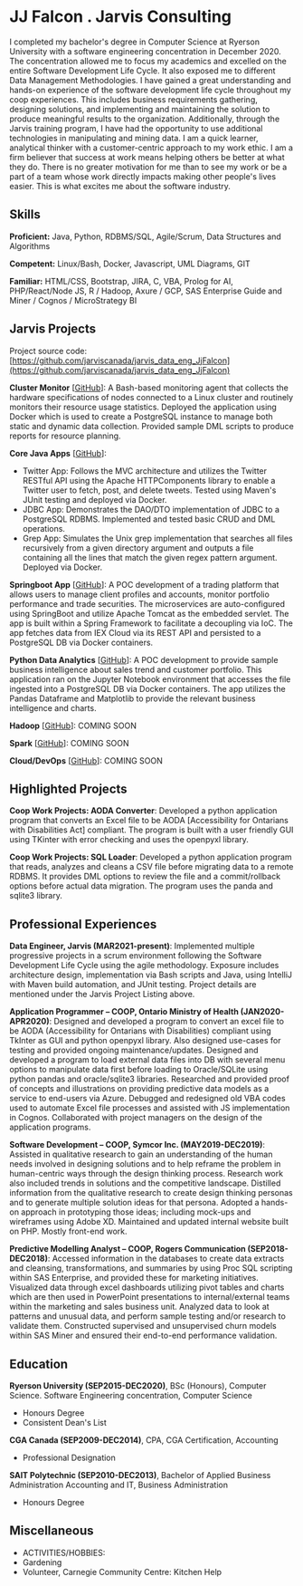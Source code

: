 # JJ Falcon . Jarvis Consulting

 I completed my bachelor's degree in Computer Science at Ryerson University with a software engineering concentration in December 2020. The concentration allowed me to focus my academics and excelled on the entire Software Development Life Cycle. It also exposed me to different Data Management Methodologies. I have gained a great understanding and hands-on experience of the software development life cycle throughout my coop experiences. This includes business requirements gathering, designing solutions, and implementing and maintaining the solution to produce meaningful results to the organization. Additionally, through the Jarvis training program, I have had the opportunity to use additional technologies in manipulating and mining data. I am a quick learner, analytical thinker with a customer-centric approach to my work ethic. I am a firm believer that success at work means helping others be better at what they do. There is no greater motivation for me than to see my work or be a part of a team whose work directly impacts making other people's lives easier. This is what excites me about the software industry. 

## Skills

**Proficient:** Java, Python, RDBMS/SQL, Agile/Scrum, Data Structures and Algorithms

**Competent:** Linux/Bash, Docker, Javascript, UML Diagrams, GIT

**Familiar:** HTML/CSS, Bootstrap, JIRA, C, VBA, Prolog for AI, PHP/React/Node JS, R / Hadoop, Axure / GCP, SAS Enterprise Guide and Miner / Cognos / MicroStrategy BI

## Jarvis Projects

Project source code: [https://github.com/jarviscanada/jarvis_data_eng_JjFalcon](https://github.com/jarviscanada/jarvis_data_eng_JjFalcon)


**Cluster Monitor** [[GitHub](https://github.com/jarviscanada/jarvis_data_eng_JjFalcon/tree/master/linux_sql)]:  A Bash-based monitoring agent that collects the hardware specifications of nodes connected to a Linux cluster and routinely monitors their resource usage statistics. Deployed the application using Docker which is used to create a PostgreSQL instance to manage both static and dynamic data collection. Provided sample DML scripts to produce reports for resource planning. 

**Core Java Apps** [[GitHub](https://github.com/jarviscanada/jarvis_data_eng_JjFalcon/tree/master/core_java)]:
      
  - Twitter App: Follows the MVC architecture and utilizes the Twitter RESTful API using the Apache HTTPComponents library to enable a Twitter user to fetch, post, and delete tweets.  Tested using Maven's JUnit testing and deployed via Docker.
  - JDBC App: Demonstrates the DAO/DTO implementation of JDBC to a PostgreSQL RDBMS.  Implemented and tested basic CRUD and DML operations.
  - Grep App: Simulates the Unix grep implementation that searches all files recursively from a given directory argument and outputs a file containing all the lines that match the given regex pattern argument.  Deployed via Docker.

**Springboot App** [[GitHub](https://github.com/jarviscanada/jarvis_data_eng_JjFalcon/tree/master/springboot)]:  A POC development of a trading platform that allows users to manage client profiles and accounts, monitor portfolio performance and trade securities. The microservices are auto-configured using SpringBoot and utilize Apache Tomcat as the embedded servlet. The app is built within a Spring Framework to facilitate a decoupling via IoC. The app fetches data from IEX Cloud via its REST API and persisted to a PostgreSQL DB via Docker containers. 

**Python Data Analytics** [[GitHub](https://github.com/jarviscanada/jarvis_data_eng_JjFalcon/tree/master/python_data_wrangling)]:  A POC development to provide sample business intelligence about sales trend and customer portfolio. This application ran on the Jupyter Notebook environment that accesses the file ingested into a PostgreSQL DB via Docker containers. The app utilizes the Pandas Dataframe and Matplotlib to provide the relevant business intelligence and charts. 

**Hadoop** [[GitHub](https://github.com/jarviscanada/jarvis_data_eng_JjFalcon/tree/master/hadoop)]: COMING SOON

**Spark** [[GitHub](https://github.com/jarviscanada/jarvis_data_eng_JjFalcon/tree/master/spark)]: COMING SOON

**Cloud/DevOps** [[GitHub](https://github.com/jarviscanada/jarvis_data_eng_JjFalcon/tree/master/cloud_devops)]: COMING SOON


## Highlighted Projects
**Coop Work Projects: AODA Converter**: Developed a python application program that converts an Excel file to be AODA [Accessibility for Ontarians with Disabilities Act] compliant. The program is built with a user friendly GUI using TKinter with error checking and uses the openpyxl library.

**Coop Work Projects:  SQL Loader**: Developed a python application program that reads, analyzes and cleans a CSV file before migrating data to a remote RDBMS.  It provides DML options to review the file and a commit/rollback options before actual data migration.  The program uses the panda and sqlite3 library.


## Professional Experiences

**Data Engineer, Jarvis (MAR2021-present)**:  Implemented multiple progressive projects in a scrum environment following the Software Development Life Cycle using the agile methodology. Exposure includes architecture design, implementation via Bash scripts and Java, using IntelliJ with Maven build automation, and JUnit testing. Project details are mentioned under the Jarvis Project Listing above. 

**Application Programmer – COOP, Ontario Ministry of Health (JAN2020-APR2020)**:  Designed and developed a program to convert an excel file to be AODA (Accessibility for Ontarians with Disabilities) compliant using TkInter as GUI and python openpyxl library.  Also designed use-cases for testing and provided ongoing maintenance/updates. Designed and developed a program to load external data files into DB with several menu options to manipulate data first before loading to Oracle/SQLite using python pandas and oracle/sqlite3 libraries. Researched and provided proof of concepts and illustrations on providing predictive data models as a service to end-users via Azure. Debugged and redesigned old VBA codes used to automate Excel file processes and assisted with JS implementation in Cognos. Collaborated with project managers on the design of the application programs. 

**Software Development – COOP, Symcor Inc. (MAY2019-DEC2019)**:  Assisted in qualitative research to gain an understanding of the human needs involved in designing solutions and to help reframe the problem in human-centric ways through the design thinking process. Research work also included trends in solutions and the competitive landscape. Distilled information from the qualitative research to create design thinking personas and to generate multiple solution ideas for that persona. Adopted a hands-on approach in prototyping those ideas; including mock-ups and wireframes using Adobe XD. Maintained and updated internal website built on PHP. Mostly front-end work. 

**Predictive Modelling Analyst – COOP, Rogers Communication (SEP2018-DEC2018)**:  Accessed information in the databases to create data extracts and cleansing, transformations, and summaries by using Proc SQL scripting within SAS Enterprise, and provided these for marketing initiatives. Visualized data through excel dashboards utilizing pivot tables and charts which are then used in PowerPoint presentations to internal/external teams within the marketing and sales business unit. Analyzed data to look at patterns and unusual data, and perform sample testing and/or research to validate them. Constructed supervised and unsupervised churn models within SAS Miner and ensured their end-to-end performance validation. 


## Education
**Ryerson University (SEP2015-DEC2020)**, BSc (Honours), Computer Science. Software Engineering concentration, Computer Science
- Honours Degree
- Consistent Dean's List

**CGA Canada (SEP2009-DEC2014)**, CPA, CGA Certification, Accounting
- Professional Designation

**SAIT Polytechnic (SEP2010-DEC2013)**, Bachelor of Applied Business Administration Accounting and IT, Business Administration
- Honours Degree


## Miscellaneous
- ACTIVITIES/HOBBIES:
- Gardening
- Volunteer, Carnegie Community Centre:  Kitchen Help